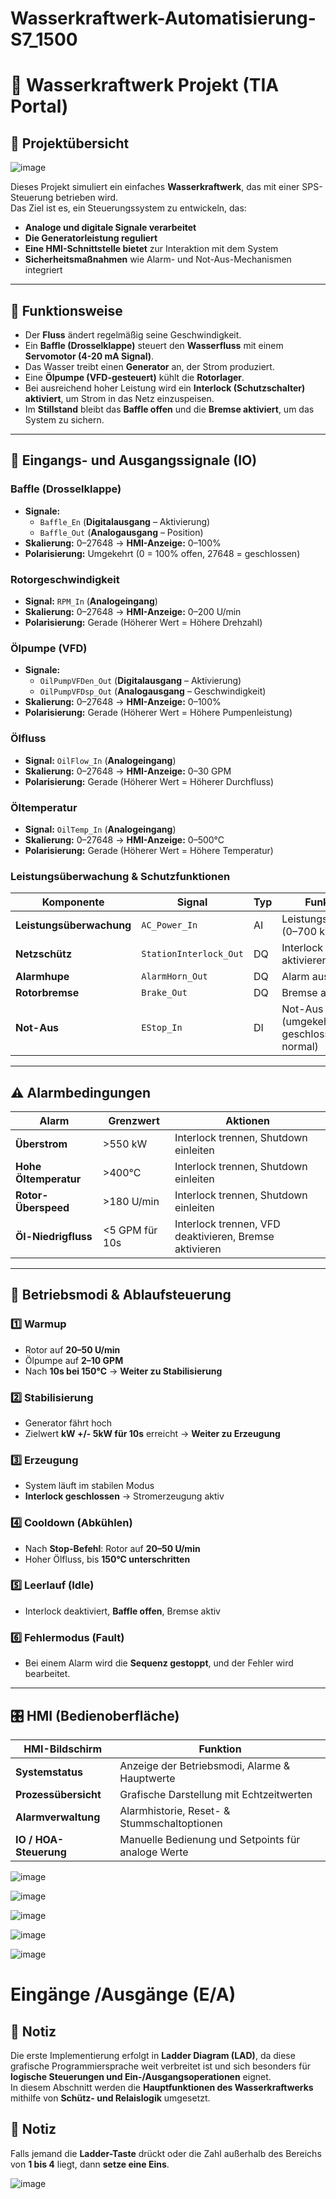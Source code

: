 # Wasserkraftwerk-Automatisierung-S7_1500

# 📂 Wasserkraftwerk Projekt (TIA Portal)

## 🔹 Projektübersicht

![image](https://github.com/user-attachments/assets/d1d627d8-9ff7-4903-8603-8c70b36f63f2)

Dieses Projekt simuliert ein einfaches **Wasserkraftwerk**, das mit einer SPS-Steuerung betrieben wird.\
Das Ziel ist es, ein Steuerungssystem zu entwickeln, das:

- **Analoge und digitale Signale verarbeitet**
- **Die Generatorleistung reguliert**
- **Eine HMI-Schnittstelle bietet** zur Interaktion mit dem System
- **Sicherheitsmaßnahmen** wie Alarm- und Not-Aus-Mechanismen integriert

---

## 🔧 Funktionsweise

- Der **Fluss** ändert regelmäßig seine Geschwindigkeit.
- Ein **Baffle (Drosselklappe)** steuert den **Wasserfluss** mit einem **Servomotor (4-20 mA Signal)**.
- Das Wasser treibt einen **Generator** an, der Strom produziert.
- Eine **Ölpumpe (VFD-gesteuert)** kühlt die **Rotorlager**.
- Bei ausreichend hoher Leistung wird ein **Interlock (Schutzschalter) aktiviert**, um Strom in das Netz einzuspeisen.
- Im **Stillstand** bleibt das **Baffle offen** und die **Bremse aktiviert**, um das System zu sichern.

---

## 📌 Eingangs- und Ausgangssignale (IO)

### **Baffle (Drosselklappe)**

- **Signale:**
  - `Baffle_En` (**Digitalausgang** – Aktivierung)
  - `Baffle_Out` (**Analogausgang** – Position)
- **Skalierung:** 0–27648 → **HMI-Anzeige:** 0–100%
- **Polarisierung:** Umgekehrt (0 = 100% offen, 27648 = geschlossen)

### **Rotorgeschwindigkeit**

- **Signal:** `RPM_In` (**Analogeingang**)
- **Skalierung:** 0–27648 → **HMI-Anzeige:** 0–200 U/min
- **Polarisierung:** Gerade (Höherer Wert = Höhere Drehzahl)

### **Ölpumpe (VFD)**

- **Signale:**
  - `OilPumpVFDen_Out` (**Digitalausgang** – Aktivierung)
  - `OilPumpVFDsp_Out` (**Analogausgang** – Geschwindigkeit)
- **Skalierung:** 0–27648 → **HMI-Anzeige:** 0–100%
- **Polarisierung:** Gerade (Höherer Wert = Höhere Pumpenleistung)

### **Ölfluss**

- **Signal:** `OilFlow_In` (**Analogeingang**)
- **Skalierung:** 0–27648 → **HMI-Anzeige:** 0–30 GPM
- **Polarisierung:** Gerade (Höherer Wert = Höherer Durchfluss)

### **Öltemperatur**

- **Signal:** `OilTemp_In` (**Analogeingang**)
- **Skalierung:** 0–27648 → **HMI-Anzeige:** 0–500°C
- **Polarisierung:** Gerade (Höherer Wert = Höhere Temperatur)

### **Leistungsüberwachung & Schutzfunktionen**

| **Komponente**           | **Signal**             | **Typ** | **Funktion**                              |
| ------------------------ | ---------------------- | ------- | ----------------------------------------- |
| **Leistungsüberwachung** | `AC_Power_In`          | AI      | Leistungsmessung (0–700 kW)               |
| **Netzschütz**           | `StationInterlock_Out` | DQ      | Interlock aktivieren                      |
| **Alarmhupe**            | `AlarmHorn_Out`        | DQ      | Alarm auslösen                            |
| **Rotorbremse**          | `Brake_Out`            | DQ      | Bremse aktivieren                         |
| **Not-Aus**              | `EStop_In`             | DI      | Not-Aus (umgekehrt: geschlossen = normal) |

---

## ⚠ Alarmbedingungen

| **Alarm**             | **Grenzwert**  | **Aktionen**                                           |
| --------------------- | -------------- | ------------------------------------------------------ |
| **Überstrom**         | >550 kW        | Interlock trennen, Shutdown einleiten                  |
| **Hohe Öltemperatur** | >400°C         | Interlock trennen, Shutdown einleiten                  |
| **Rotor-Überspeed**   | >180 U/min     | Interlock trennen, Shutdown einleiten                  |
| **Öl-Niedrigfluss**   | <5 GPM für 10s | Interlock trennen, VFD deaktivieren, Bremse aktivieren |

---

## 🔄 Betriebsmodi & Ablaufsteuerung

### 1️⃣ **Warmup**

- Rotor auf **20–50 U/min**
- Ölpumpe auf **2–10 GPM**
- Nach **10s bei 150°C** → **Weiter zu Stabilisierung**

### 2️⃣ **Stabilisierung**

- Generator fährt hoch
- Zielwert **kW +/- 5kW für 10s** erreicht → **Weiter zu Erzeugung**

### 3️⃣ **Erzeugung**

- System läuft im stabilen Modus
- **Interlock geschlossen** → Stromerzeugung aktiv

### 4️⃣ **Cooldown (Abkühlen)**

- Nach **Stop-Befehl**: Rotor auf **20–50 U/min**
- Hoher Ölfluss, bis **150°C unterschritten**

### 5️⃣ **Leerlauf (Idle)**

- Interlock deaktiviert, **Baffle offen**, Bremse aktiv

### 6️⃣ **Fehlermodus (Fault)**

- Bei einem Alarm wird die **Sequenz gestoppt**, und der Fehler wird bearbeitet.

---

## 🎛 HMI (Bedienoberfläche)

| **HMI-Bildschirm**     | **Funktion**                                       |
| ---------------------- | -------------------------------------------------- |
| **Systemstatus**       | Anzeige der Betriebsmodi, Alarme & Hauptwerte      |
| **Prozessübersicht**   | Grafische Darstellung mit Echtzeitwerten           |
| **Alarmverwaltung**    | Alarmhistorie, Reset- & Stummschaltoptionen        |
| **IO / HOA-Steuerung** | Manuelle Bedienung und Setpoints für analoge Werte |


![image](https://github.com/user-attachments/assets/307e96fa-619e-4054-8e07-770b6a624cc5)

![image](https://github.com/user-attachments/assets/dcd15870-4600-4b0e-9e62-fd74444e803a)

![image](https://github.com/user-attachments/assets/815a32e4-dc5a-48b1-ba39-3d7c1f3f7a0b)

![image](https://github.com/user-attachments/assets/bf012702-e49d-446b-b8e3-9c58ce07a507)

![image](https://github.com/user-attachments/assets/d01d9ff4-a9ca-4a7b-8987-e0d9e2a9fe18) 


# Eingänge /Ausgänge  (E/A)

## 📌 Notiz
Die erste Implementierung erfolgt in **Ladder Diagram (LAD)**, da diese grafische Programmiersprache weit verbreitet ist und sich besonders für **logische Steuerungen und Ein-/Ausgangsoperationen** eignet.  
In diesem Abschnitt werden die **Hauptfunktionen des Wasserkraftwerks** mithilfe von **Schütz- und Relaislogik** umgesetzt.

## 📌 Notiz
Falls jemand die **Ladder-Taste** drückt oder die Zahl außerhalb des Bereichs von **1 bis 4** liegt, dann **setze eine Eins**.

![image](https://github.com/user-attachments/assets/d51ff582-9ede-43ca-a476-1f5d8e749de3)



 
